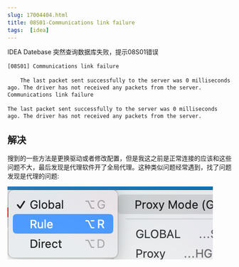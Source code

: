 ```yaml
---
slug: 17004404.html
title: 08S01-Communications link failure
tags:  [idea]
---
```

IDEA Datebase 突然查询数据库失败，提示08S01错误

```shell
[08S01]	Communications link failure

	The last packet sent successfully to the server was 0 milliseconds ago. The driver has not received any packets from the server.
Communications link failure

The last packet sent successfully to the server was 0 milliseconds ago. The driver has not received any packets from the server.
```
<!-- truncate -->
## 解决
搜到的一些方法是更换驱动或者修改配置，但是我这之前是正常连接的应该和这些问题不大，最后发现是代理软件开了全局代理。这种类似问题经常遇到，找了问题发现是代理的问题:

![](./1084504-20221225185805817-2103223348.png)
